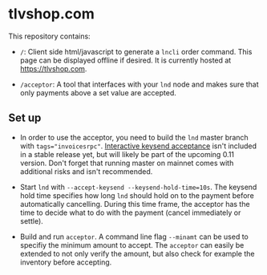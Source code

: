 # tlvshop.com

This repository contains:

* `/`: Client side html/javascript to generate a `lncli` order command. This page can be displayed offline if desired. It is currently hosted at https://tlvshop.com.

* `/acceptor`: A tool that interfaces with your `lnd` node and makes sure that only payments above a set value are accepted.

## Set up

* In order to use the acceptor, you need to build the `lnd` master branch with `tags="invoicesrpc"`. [Interactive keysend acceptance](https://github.com/lightningnetwork/lnd/pull/4167/commits) isn't included in a stable release yet, but will likely be part of the upcoming 0.11 version. Don't forget that running master on mainnet comes with additional risks and isn't recommended.

* Start `lnd` with `--accept-keysend --keysend-hold-time=10s`. The keysend hold time specifies how long `lnd` should hold on to the payment before automatically cancelling. During this time frame, the acceptor has the time to decide what to do with the payment (cancel immediately or settle).

* Build and run `acceptor`. A command line flag `--minamt` can be used to specifiy the minimum amount to accept. The `acceptor` can easily be extended to not only verify the amount, but also check for example the inventory before accepting.
